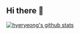 ## Hi there 👋

[![hyeryeong's github stats](https://github-readme-stats.vercel.app/api?username=hyeryeongyu)](https://github.com/hyeryeongyu/github-readme-stats)
<!--

## Studying Now

<img src="https://img.shields.io/badge/Python-3776AB?style=for-the-badge&logo=python&logoColor=white" />
<img src="https://img.shields.io/badge/C-00599C?style=for-the-badge&logo=c&logoColor=white" />
<img src="https://img.shields.io/badge/C%2B%2B-00599C?style=for-the-badge&logo=c%2B%2B&logoColor=white" />

